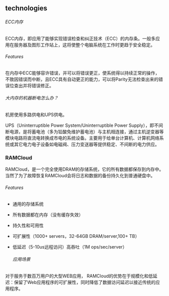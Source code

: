 ## technologies 

######  ECC内存

ECC内存，即应用了能够实现错误检查和纠正技术（ECC）的内存条。一般多应用在服务器及图形工作站上，这将使整个电脑系统在工作时更趋于安全稳定。

###### Features

在内存中ECC能够容许错误，并可以将错误更正，使系统得以持续正常的操作，不致因错误而中断，且ECC具有自动更正的能力，可以将Parity无法检查出来的错误位查出并将错误修正。 

###### 大内存的机器断电怎么办？

机房使用多路供电和UPS供电。

UPS（Uninterruptible Power System/Uninterruptible Power Supply），即不间断电源，是将蓄电池（多为铅酸免维护蓄电池）与主机相连接，通过主机逆变器等模块电路将直流电转换成市电的系统设备。主要用于给单台计算机、计算机网络系统或其它电力电子设备如电磁阀、压力变送器等提供稳定、不间断的电力供应。 

### RAMCloud

​    RAMCloud，是一个完全使用DRAM的存储系统，它的所有数据都保存到内存中。当然了为了故障恢复RAMCloud会将日志和数据的备份持久化到普通硬盘中。

###### Features

- 通用的存储系统

- 所有数据都在内存（没有缓存失效）

- 持久性和可用性

- 可扩展性（1000+ servers，32-64GB DRAM/server,100+ TB）

- 低延迟（5-10us远程访问）高吞吐（1M ops/sec/server） 

  

  ###### 应用场景

对于服务于数百万用户的大型WEB应用，  RAMCloud的优势在于规模化和低延迟：保留了Web应用程序的可扩展性，同时降低了数据访问延迟以接近传统的应用程序。